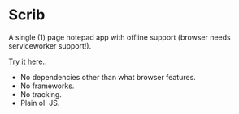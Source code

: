 # Scrib

A single (1) page notepad app with offline support (browser needs serviceworker support!).

[Try it here.](https://harrewarre.github.io/scrib/).

- No dependencies other than what browser features.
- No frameworks.
- No tracking.
- Plain ol' JS.